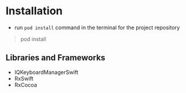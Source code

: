 # Installation
- run `pod install` command in the terminal for the project repository
> pod install

## Libraries and Frameworks
- IQKeyboardManagerSwift
- RxSwift
- RxCocoa
